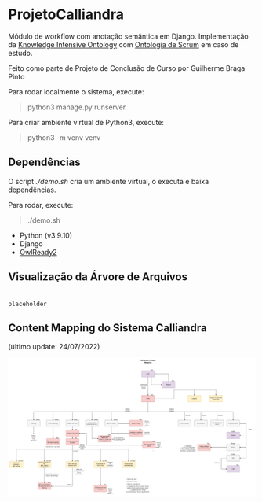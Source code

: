 # ProjetoCalliandra

Módulo de workflow com anotação semântica em Django. Implementação da [Knowledge Intensive Ontology][KIPO] com [Ontologia de Scrum][SCRUM] em caso de estudo.

Feito como parte de Projeto de Conclusão de Curso por Guilherme Braga Pinto

Para rodar localmente o sistema, execute:

> python3 manage.py runserver

Para criar ambiente virtual de Python3, execute:

> python3 -m venv venv

## Dependências

O script *./demo.sh* cria um ambiente virtual, o executa e baixa dependências. 

Para rodar, execute:

> ./demo.sh

- Python (v3.9.10)
- Django
- [OwlReady2][readthedocs]

## Visualização da Árvore de Arquivos

````

placeholder

````

## Content Mapping do Sistema Calliandra

(último update: 24/07/2022)

![Img](https://github.com/gui1080/TCC_ProjetoCalliandra/blob/master/Midia%20Externa/content_mapping.png)


[KIPO]: "https://www.researchgate.net/publication/282939286_KIPO_the_knowledge-intensive_process_ontology"

[SCRUM]: "https://www.researchgate.net/publication/260480541_Integration_of_classical_and_agile_project_management_methodologies_based_on_ontological_models"

[readthedocs]: "https://owlready2.readthedocs.io/en/v0.37/#"
